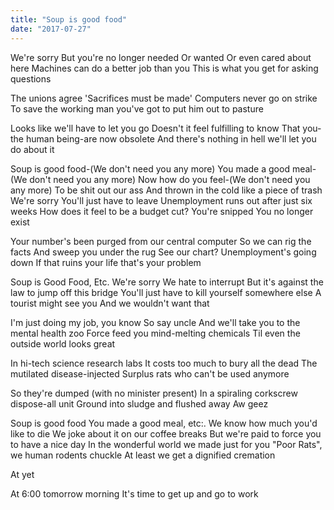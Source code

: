 ```yaml
---
title: "Soup is good food"
date: "2017-07-27"
---
```


We're sorry
But you're no longer needed
Or wanted
Or even cared about here
Machines can do a better job than you
This is what you get for asking questions

The unions agree
'Sacrifices must be made'
Computers never go on strike
To save the working man you've got to put him out to pasture

Looks like we'll have to let you go
Doesn't it feel fulfilling to know
That you-the human being-are now obsolete
And there's nothing in hell we'll let you do about it

Soup is good food-(We don't need you any more)
You made a good meal-(We don't need you any more)
Now how do you feel-(We don't need you any more)
To be shit out our ass
And thrown in the cold like a piece of trash
We're sorry
You'll just have to leave
Unemployment runs out after just six weeks
How does it feel to be a budget cut?
You're snipped
You no longer exist

Your number's been purged from our central computer
So we can rig the facts
And sweep you under the rug
See our chart? Unemployment's going down
If that ruins your life that's your problem

Soup is Good Food, Etc.
We're sorry
We hate to interrupt
But it's against the law to jump off this bridge
You'll just have to kill yourself somewhere else
A tourist might see you
And we wouldn't want that

I'm just doing my job, you know
So say uncle
And we'll take you to the mental health zoo
Force feed you mind-melting chemicals
Til even the outside world looks great

In hi-tech science research labs
It costs too much to bury all the dead
The mutilated disease-injected
Surplus rats who can't be used anymore

So they're dumped (with no minister present)
In a spiraling corkscrew dispose-all unit
Ground into sludge and flushed away
Aw geez

Soup is good food
You made a good meal, etc:.
We know how much you'd like to die
We joke about it on our coffee breaks
But we're paid to force you to have a nice day
In the wonderful world we made just for you
"Poor Rats", we human rodents chuckle
At least we get a dignified cremation

At yet

At 6:00 tomorrow morning
It's time to get up and go to work